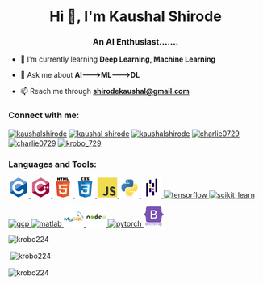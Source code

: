 <h1 align="center">Hi 👋, I'm Kaushal Shirode</h1>
<h3 align="center">An AI Enthusiast.......</h3>

<!-- Profile Views Part -->
<!-- <p align="left"> <img src="https://komarev.com/ghpvc/?username=krobo224&label=Profile%20views&color=0e75b6&style=flat" alt="krobo224" /> </p> -->

<!-- Trophy Section -->
<!-- <p align="left"> <a href="https://github.com/ryo-ma/github-profile-trophy"><img src="https://github-profile-trophy.vercel.app/?username=krobo224" alt="krobo224" /></a> </p> -->

<!-- <p align="left"> <a href="https://twitter.com/kaushalshirode" target="blank"><img src="https://img.shields.io/twitter/follow/kaushalshirode?logo=twitter&style=for-the-badge" alt="kaushalshirode" /></a> </p> -->

- 🌱 I’m currently learning **Deep Learning, Machine Learning**

- 💬 Ask me about **AI--->ML--->DL**

- 📫 Reach me through **shirodekaushal@gmail.com**

<h3 align="left">Connect with me:</h3>
<p align="left">
<a href="https://twitter.com/kaushalshirode" target="blank"><img align="center" src="https://raw.githubusercontent.com/rahuldkjain/github-profile-readme-generator/master/src/images/icons/Social/twitter.svg" alt="kaushalshirode" height="30" width="40" /></a>
<a href="https://www.linkedin.com/in/kaushal-shirode-bb7375167/" target="blank"><img align="center" src="https://raw.githubusercontent.com/rahuldkjain/github-profile-readme-generator/master/src/images/icons/Social/linked-in-alt.svg" alt="kaushal shirode" height="30" width="40" /></a>
<a href="https://kaggle.com/kaushalshirode" target="blank"><img align="center" src="https://raw.githubusercontent.com/rahuldkjain/github-profile-readme-generator/master/src/images/icons/Social/kaggle.svg" alt="kaushalshirode" height="30" width="40" /></a>
<a href="https://www.codechef.com/users/charlie0729" target="blank"><img align="center" src="https://cdn.jsdelivr.net/npm/simple-icons@3.1.0/icons/codechef.svg" alt="charlie0729" height="30" width="40" /></a>
<a href="https://codeforces.com/profile/charlie0729" target="blank"><img align="center" src="https://raw.githubusercontent.com/rahuldkjain/github-profile-readme-generator/master/src/images/icons/Social/codeforces.svg" alt="charlie0729" height="30" width="40" /></a>
<a href="https://www.leetcode.com/krobo_729" target="blank"><img align="center" src="https://raw.githubusercontent.com/rahuldkjain/github-profile-readme-generator/master/src/images/icons/Social/leet-code.svg" alt="krobo_729" height="30" width="40" /></a>
</p>

<h3 align="left">Languages and Tools:</h3>
<p align="left">  <a href="https://www.cprogramming.com/" target="_blank" rel="noreferrer"> <img src="https://raw.githubusercontent.com/devicons/devicon/master/icons/c/c-original.svg" alt="c" width="40" height="40"/> </a> <a href="https://www.w3schools.com/cpp/" target="_blank" rel="noreferrer"> <img src="https://raw.githubusercontent.com/devicons/devicon/master/icons/cplusplus/cplusplus-original.svg" alt="cplusplus" width="40" height="40"/> </a> <a href="https://www.w3.org/html/" target="_blank" rel="noreferrer"> <img src="https://raw.githubusercontent.com/devicons/devicon/master/icons/html5/html5-original-wordmark.svg" alt="html5" width="40" height="40"/> </a> <a href="https://www.w3schools.com/css/" target="_blank" rel="noreferrer"> <img src="https://raw.githubusercontent.com/devicons/devicon/master/icons/css3/css3-original-wordmark.svg" alt="css3" width="40" height="40"/> </a> <a href="https://developer.mozilla.org/en-US/docs/Web/JavaScript" target="_blank" rel="noreferrer"> <img src="https://raw.githubusercontent.com/devicons/devicon/master/icons/javascript/javascript-original.svg" alt="javascript" width="40" height="40"/> </a> <a href="https://www.python.org" target="_blank" rel="noreferrer"> <img src="https://raw.githubusercontent.com/devicons/devicon/master/icons/python/python-original.svg" alt="python" width="40" height="40"/> </a> <a href="https://pandas.pydata.org/" target="_blank" rel="noreferrer"> <img src="https://raw.githubusercontent.com/devicons/devicon/2ae2a900d2f041da66e950e4d48052658d850630/icons/pandas/pandas-original.svg" alt="pandas" width="40" height="40"/> </a> <a href="https://www.tensorflow.org" target="_blank" rel="noreferrer"> <img src="https://www.vectorlogo.zone/logos/tensorflow/tensorflow-icon.svg" alt="tensorflow" width="40" height="40"/> </a> <a href="https://scikit-learn.org/" target="_blank" rel="noreferrer"> <img src="https://upload.wikimedia.org/wikipedia/commons/0/05/Scikit_learn_logo_small.svg" alt="scikit_learn" width="40" height="40"/> </a> </p> <a href="https://cloud.google.com" target="_blank" rel="noreferrer"> <img src="https://www.vectorlogo.zone/logos/google_cloud/google_cloud-icon.svg" alt="gcp" width="40" height="40"/> </a>  <a href="https://www.mathworks.com/" target="_blank" rel="noreferrer"> <img src="https://upload.wikimedia.org/wikipedia/commons/2/21/Matlab_Logo.png" alt="matlab" width="40" height="40"/> </a> <a href="https://www.mysql.com/" target="_blank" rel="noreferrer"> <img src="https://raw.githubusercontent.com/devicons/devicon/master/icons/mysql/mysql-original-wordmark.svg" alt="mysql" width="40" height="40"/> </a> <a href="https://nodejs.org" target="_blank" rel="noreferrer"> <img src="https://raw.githubusercontent.com/devicons/devicon/master/icons/nodejs/nodejs-original-wordmark.svg" alt="nodejs" width="40" height="40"/> </a>   <a href="https://pytorch.org/" target="_blank" rel="noreferrer"> <img src="https://www.vectorlogo.zone/logos/pytorch/pytorch-icon.svg" alt="pytorch" width="40" height="40"/> </a>  <a href="https://getbootstrap.com" target="_blank" rel="noreferrer"> <img src="https://raw.githubusercontent.com/devicons/devicon/master/icons/bootstrap/bootstrap-plain-wordmark.svg" alt="bootstrap" width="40" height="40"/> </a>

<p><img align="left" src="https://github-readme-stats.vercel.app/api/top-langs?username=krobo224&show_icons=true&locale=en&layout=compact" alt="krobo224" /></p>

<br>
<p>&nbsp;<img align="center" src="https://github-readme-stats.vercel.app/api?username=krobo224&show_icons=true&locale=en" alt="krobo224" /></p>

<p><img align="center" src="https://github-readme-streak-stats.herokuapp.com/?user=krobo224&" alt="krobo224" /></p>
